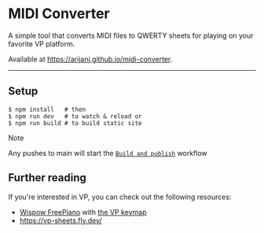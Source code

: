 # MIDI Converter

A simple tool that converts MIDI files to QWERTY sheets for playing on your favorite VP platform.

Available at https://arijanj.github.io/midi-converter.

---

## Setup
```
$ npm install   # then 
$ npm run dev   # to watch & reload or 
$ npm run build # to build static site
```

> [!NOTE]
> Any pushes to main will start the [`Build and publish`](./.github/workflows/nodepages.yml) workflow

## Further reading
If you're interested in VP, you can check out the following resources:
- [Wispow FreePiano](https://freepiano.tiwb.com/en/) with [the VP keymap](https://gist.github.com/ArijanJ/c0c8b382897cae5e133bfaaf468c1bef)
- https://vp-sheets.fly.dev/

